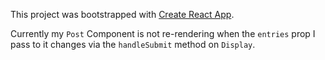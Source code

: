 This project was bootstrapped with [Create React App](https://github.com/facebookincubator/create-react-app).

Currently my `Post` Component is not re-rendering when the `entries` prop I pass to it changes via the `handleSubmit` method on `Display`.
